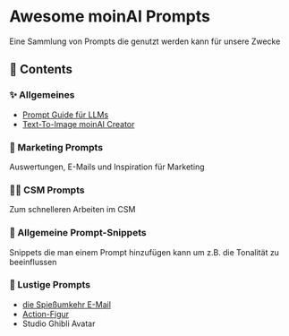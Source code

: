 # Awesome moinAI Prompts
Eine Sammlung von Prompts die genutzt werden kann für unsere Zwecke
## 📂 Contents
### ✨ Allgemeines
- [Prompt Guide für LLMs](https://github.com/moinrobert/moinai-prompts/blob/main/Prompt%20Guide.md)
- [Text-To-Image moinAI Creator](https://github.com/moinrobert/moinai-prompts/blob/main/Text-To-Image%20Creator.md)

### 🎺 Marketing Prompts
Auswertungen, E-Mails und Inspiration für Marketing
### 👩‍🔧 CSM Prompts
Zum schnelleren Arbeiten im CSM
### 🚀 Allgemeine Prompt-Snippets
Snippets die man einem Prompt hinzufügen kann um z.B. die Tonalität zu beeinflussen
### 🐤 Lustige Prompts
- [die Spießumkehr E-Mail](https://github.com/moinrobert/moinai-prompts/blob/main/Spie%C3%9Fumkehr%20Mail.md)
- [Action-Figur](https://github.com/moinrobert/moinai-prompts/blob/main/Action-Figur%20Prompt.md)
- Studio Ghibli Avatar
